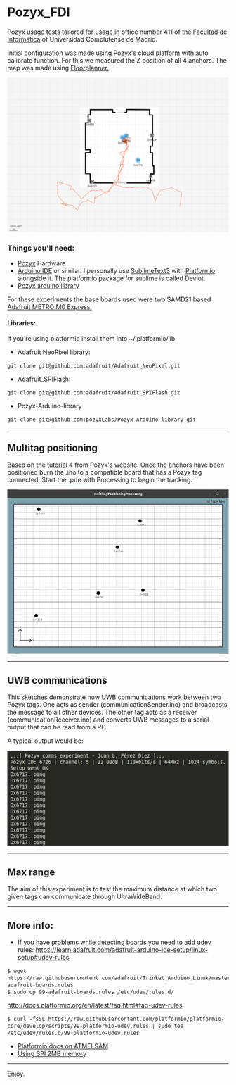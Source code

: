 # Pozyx_FDI
[Pozyx](https://www.pozyx.io/) usage tests tailored for usage in office number 411 of the [Facultad de Informática](http://informatica.ucm.es/) of Universidad Complutense de Madrid. 

Initial configuration was made using Pozyx's cloud platform with auto calibrate function. For this we measured the Z position of all 4 anchors. The map was made using [Floorplanner.](https://www.floorplanner.com)

![Online map](images/cloudMap.png)

### Things you'll need:
* [Pozyx](https://www.pozyx.io/) Hardware
* [Arduino IDE](https://www.arduino.cc/en/Main/Software) or similar. I personally use [SublimeText3](https://www.sublimetext.com/3) with [Platformio](https://platformio.org/) alongside it. The platformio package for sublime is called Deviot.
* [Pozyx arduino library](https://github.com/pozyxLabs/Pozyx-Arduino-library)

For these experiments the base boards used were two SAMD21 based [Adafruit METRO M0 Express.](https://www.adafruit.com/product/3505)

#### Libraries:
If you're using platformio install them into ~/.platformio/lib

* Adafruit NeoPixel library: 
``` 
git clone git@github.com:adafruit/Adafruit_NeoPixel.git 
```
* Adafruit_SPIFlash: 
``` 
git clone git@github.com:adafruit/Adafruit_SPIFlash.git 
```
* Pozyx-Arduino-library 
``` 
git clone git@github.com:pozyxLabs/Pozyx-Arduino-library.git 
```

---

## Multitag positioning
Based on the [tutorial 4](https://www.pozyx.io/Documentation/Tutorials/multitag_positioning) from Pozyx's website.
Once the anchors have been positioned burn the .ino to a compatible board that has a Pozyx tag connected. Start the .pde with Processing to begin the tracking.

![Offline map](images/offlineMap.png)

---
## UWB communications
This sketches demonstrate how UWB communications work between two Pozyx tags.
One acts as sender (communicationSender.ino) and broadcasts the message to all other devices. The other tag acts as a receiver (communicationReceiver.ino) and converts UWB messages to a serial output that can be read from a PC.

A typical output would be:

![Example output](images/comms.png)

---

## Max range 
The aim of this experiment is to test the maximum distance at which two given tags can communicate through UltraWideBand.

---

## More info:
* If you have problems while detecting boards you need to add udev rules:
https://learn.adafruit.com/adafruit-arduino-ide-setup/linux-setup#udev-rules
``` 
$ wget https://raw.githubusercontent.com/adafruit/Trinket_Arduino_Linux/master/99-adafruit-boards.rules
$ sudo cp 99-adafruit-boards.rules /etc/udev/rules.d/   
```
http://docs.platformio.org/en/latest/faq.html#faq-udev-rules
```
$ curl -fsSL https://raw.githubusercontent.com/platformio/platformio-core/develop/scripts/99-platformio-udev.rules | sudo tee /etc/udev/rules.d/99-platformio-udev.rules
```

* [Platformio docs on ATMELSAM](http://docs.platformio.org/en/latest/platforms/atmelsam.html)
* [Using SPI 2MB memory](https://learn.adafruit.com/adafruit-metro-m0-express-designed-for-circuitpython/using-spi-flash)

---

Enjoy.
